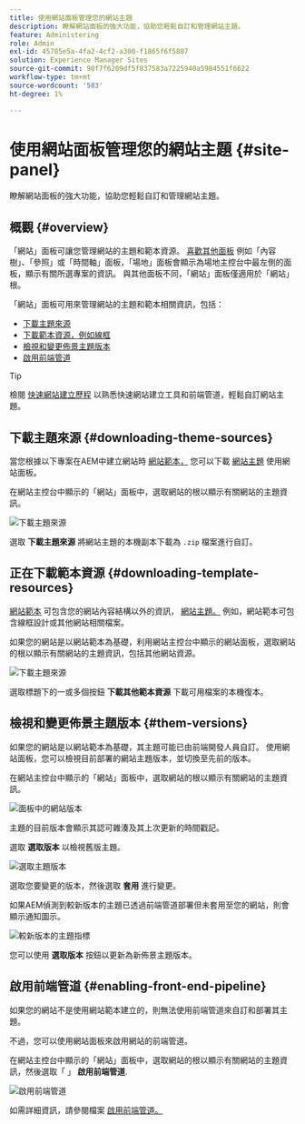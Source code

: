 ```yaml
---
title: 使用網站面板管理您的網站主題
description: 瞭解網站面板的強大功能，協助您輕鬆自訂和管理網站主題。
feature: Administering
role: Admin
exl-id: 45785e5a-4fa2-4cf2-a300-f1865f6f5807
solution: Experience Manager Sites
source-git-commit: 90f7f6209df5f837583a7225940a5984551f6622
workflow-type: tm+mt
source-wordcount: '583'
ht-degree: 1%

---
```



# 使用網站面板管理您的網站主題 {#site-panel}

瞭解網站面板的強大功能，協助您輕鬆自訂和管理網站主題。

## 概觀 {#overview}

「網站」面板可讓您管理網站的主題和範本資源。 [喜歡其他面板](/help/sites-cloud/authoring/sites-console/console-side-panel.md) 例如「內容樹」、「參照」或「時間軸」面板，「場地」面板會顯示為場地主控台中最左側的面板，顯示有關所選專案的資訊。 與其他面板不同，「網站」面板僅適用於「網站」根。

「網站」面板可用來管理網站的主題和範本相關資訊，包括：

* [下載主題來源](#downloading-theme-sources)
* [下載範本資源，例如線框](#downloading-template-resources)
* [檢視和變更佈景主題版本](#theme-vrsions)
* [啟用前端管道](#enabling-the-front-end-pipeline)

>[!TIP]
>
>檢閱 [快速網站建立歷程](/help/journey-sites/quick-site/overview.md) 以熟悉快速網站建立工具和前端管道，輕鬆自訂網站主題。

## 下載主題來源 {#downloading-theme-sources}

當您根據以下專案在AEM中建立網站時 [網站範本，](site-templates.md) 您可以下載 [網站主題](site-themes.md) 使用網站面板。

在網站主控台中顯示的「網站」面板中，選取網站的根以顯示有關網站的主題資訊。

![下載主題來源](/help/sites-cloud/administering/assets/download-theme-wireframe.png)

選取 **下載主題來源** 將網站主題的本機副本下載為 `.zip` 檔案進行自訂。

## 正在下載範本資源 {#downloading-template-resources}

[網站範本](site-templates.md) 可包含您的網站內容結構以外的資訊， [網站主題。](site-themes.md) 例如，網站範本可包含線框設計或其他網站相關檔案。

如果您的網站是以網站範本為基礎，利用網站主控台中顯示的網站面板，選取網站的根以顯示有關網站的主題資訊，包括其他網站資源。

![下載主題來源](/help/sites-cloud/administering/assets/download-theme-wireframe.png)

選取標題下的一或多個按鈕 **下載其他範本資源** 下載可用檔案的本機復本。

## 檢視和變更佈景主題版本 {#them-versions}

如果您的網站是以網站範本為基礎，其主題可能已由前端開發人員自訂。 使用網站面板，您可以檢視目前部署的網站主題版本，並切換至先前的版本。

在網站主控台中顯示的「網站」面板中，選取網站的根以顯示有關網站的主題資訊。

![面板中的網站版本](/help/sites-cloud/administering/assets/theme-versions.png)

主題的目前版本會顯示其認可雜湊及其上次更新的時間戳記。

選取 **選取版本** 以檢視舊版主題。

![選取主題版本](/help/sites-cloud/administering/assets/select-theme-versions.png)

選取您要變更的版本，然後選取 **套用** 進行變更。

如果AEM偵測到較新版本的主題已透過前端管道部署但未套用至您的網站，則會顯示通知圖示。

![較新版本的主題指標](/help/sites-cloud/administering/assets/new-theme-version.png)

您可以使用 **選取版本** 按鈕以更新為新佈景主題版本。

## 啟用前端管道 {#enabling-front-end-pipeline}

如果您的網站不是使用網站範本建立的，則無法使用前端管道來自訂和部署其主題。

不過，您可以使用網站面板來啟用網站的前端管道。

在網站主控台中顯示的「網站」面板中，選取網站的根以顯示有關網站的主題資訊，然後選取「 」 **啟用前端管道**.

![啟用前端管道](/help/sites-cloud/administering/assets/enable-fep.png)

如需詳細資訊，請參閱檔案 [啟用前端管道。](enable-front-end-pipeline.md)
